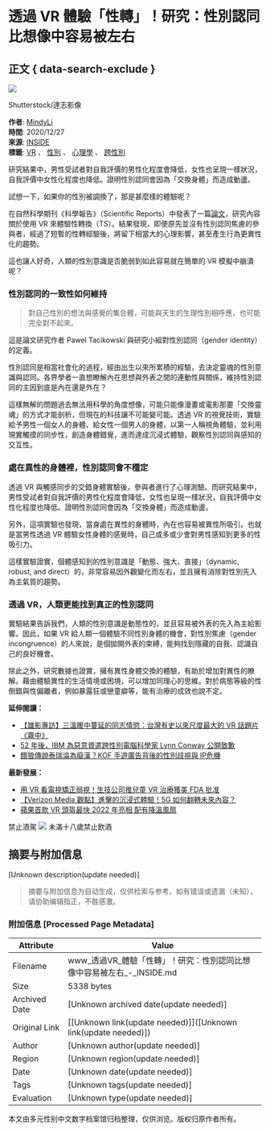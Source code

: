 # 透過 VR 體驗「性轉」！研究：性別認同比想像中容易被左右

## 正文 { data-search-exclude }


![](https://bucket-image.inkmaginecms.com/version/desktop/cabinet/files/consoles/1/teams/1/2022/10/X4NxmIiIGl2qEXbKv5b6qpqE63N0cZLAPgjCBlFt.jpg)

Shutterstock/達志影像

**作者**: [MindyLi](https://www.inside.com.tw/author/mindy-li "Posts by MindyLi")  
**時間**: 2020/12/27  
**來源**: [INSIDE](https://www.inside.com.tw/category/trend)  
**標籤**: [VR](https://www.inside.com.tw/tag/1045-VR) 、 [性別](https://www.inside.com.tw/tag/1756-%E6%80%A7%E5%88%A5) 、 [心理學](https://www.inside.com.tw/tag/3395-%E5%BF%83%E7%90%86%E5%AD%B8) 、 [跨性別](https://www.inside.com.tw/tag/12495-%E8%B7%A8%E6%80%A7%E5%88%A5)

研究結果中，男性受試者對自我評價的男性化程度會降低，女性也呈現一樣狀況，自我評價中女性化程度也降低。證明性別認同會因為「交換身體」而造成動盪。

試想一下，如果你的性別被調換了，那是甚麼樣的體驗呢？

在自然科學期刊《科學報告》（Scientific Reports）中發表了一篇[論文](https://www.nature.com/articles/s41598-020-71467-z#Fun)，研究內容關於使用 VR 來體驗性轉換（TS）。結果發現，即便原先並沒有性別認同焦慮的參與者，經過了短暫的性轉經驗後，將留下相當大的心理影響，甚至產生行為更異性化的趨勢。

這也讓人好奇，人類的性別意識是否脆弱到如此容易就在簡單的 VR 模擬中崩潰呢？

### 性別認同的一致性如何維持

> 對自己性別的想法與感覺的集合體，可能與天生的生理性別相呼應，也可能完全對不起來。

這是論文研究作者 Pawel Tacikowski 與研究小組對性別認同（gender identity）的定義。

性別認同是相當社會化的過程，經由出生以來所累積的經驗，去決定靈魂的性別意識與認同。各界學者一直想瞭解內在思想與外表之間的連動性與關係，維持性別認同的主因到底是內在還是外在？

這樣無解的問題過去無法用科學的角度想像，可能只能像漫畫或電影那要「交換靈魂」的方式才能剖析，但現在的科技讓不可能變可能。透過 VR 的視覺技術，實驗給予男性一個女人的身體、給女性一個男人的身體，以第一人稱視角體驗，並利用現實觸摸的同步性，創造身體錯覺，進而達成沉浸式體驗，觀察性別認同與感知的交互性。

### 處在異性的身體裡，性別認同會不穩定

透過 VR 與觸感同步的交錯身體實驗後，參與者進行了心理測驗。而研究結果中，男性受試者對自我評價的男性化程度會降低，女性也呈現一樣狀況，自我評價中女性化程度也降低。證明性別認同會因為「交換身體」而造成動盪。

另外，這項實驗也發現，當身處在異性的身體時，內在也容易被異性所吸引。也就是當男性透過 VR 體驗女性身體的感覺時，自己或多或少會對男性感知到更多的性吸引力。

這樣實驗證實，個體感知到的性別意識是「動態、強大、直接」（dynamic, robust, and direct）的，非常容易因外觀變化而左右，並且擁有消除對性別先入為主氣質的趨勢。

### 透過 VR，人類更能找到真正的性別認同

實驗結果告訴我們，人類的性別意識是動態性的，並且容易被外表的先入為主給影響。因此，如果 VR 給人類一個體驗不同性別身體的機會，對性別焦慮（gender incongruence）的人來說，是個拋開外表的束縛，能夠找到隱藏的自我、認識自己的良好機會。

除此之外，研究數據也證實，擁有異性身體交換的體驗，有助於增加對異性的瞭解。藉由體驗異性的生活情境或困境，可以增加同理心的思維。對於病態等級的性倒錯與性偏離者，例如暴露狂或戀童癖等，能有治療的成效也說不定。

**延伸閱讀：**

-   [【雄影專訪】三溫暖中蔓延的同志情慾：台灣有史以來尺度最大的 VR 話題片《霧中》](https://www.inside.com.tw/article/21210-kaohsiung-film-festival-In-the-Mist)
-   [52 年後，IBM 為惡意資遣跨性別電腦科學家 Lynn Conway 公開致歉](https://www.inside.com.tw/article/21647-52-Years-Later-IBM-Apologizes-for-Firing-Transgender-Woman-Lynn-Conway)
-   [餓狼傳說泰瑞淪為癡漢？KOF 手遊廣告背後的性別歧視與 IP危機](https://www.inside.com.tw/article/21416-SNK-Allstar-Ad-metoo)

**最新發展：**

-   [用 VR 看電視矯正弱視！生技公司推兒童 VR 治療獲美 FDA 批准](https://www.inside.com.tw/article/25267-fda-vr-tv-movies-treatment-lazy-eye-amblyopia)
-   [【Verizon Media 觀點】進擊的沉浸式體驗！5G 如何翻轉未來內容？](https://www.inside.com.tw/article/22784-5g-applications)
-   [蘋果首款 VR 頭盔最快 2022 年亮相 配有降溫風扇](https://www.inside.com.tw/article/22340-apple-vr-headset-2022-rumors)

禁止酒駕 ![](https://www.inside.com.tw/assets/images/legal/alcohol-warning.webp) 未滿十八歲禁止飲酒
<!-- tcd_original_link https://www.inside.com.tw/article/22071-experiencing-the-illusion-of-having-an-opposite-sex-body-in-virtual-reality-can-shift-aspects-of-gender-identity -->


## 摘要与附加信息

<!-- tcd_abstract -->
[Unknown description(update needed)]
<!-- tcd_abstract_end -->

> 摘要与附加信息为自动生成，仅供检索与参考。如有错误或遗漏（未知），请协助编辑指正，不胜感激。

### 附加信息 [Processed Page Metadata]

| Attribute       | Value                                  |
|-----------------|----------------------------------------|
| Filename        | www_透過VR_體驗「性轉」！研究：性別認同比想像中容易被左右_-_INSIDE.md                             |
| Size            | 5338 bytes                           |
| Archived Date   | [Unknown archived date(update needed)]                             |
| Original Link   | [[Unknown link(update needed)]]([Unknown link(update needed)])                       |
| Author          | [Unknown author(update needed)]                               |
| Region          | [Unknown region(update needed)]                               |
| Date            | [Unknown date(update needed)]                                 |
| Tags            | [Unknown tags(update needed)]                                 |
| Evaluation            | [Unknown type(update needed)]                                 |
<!-- tcd_table_end -->

本文由多元性别中文数字档案馆归档整理，仅供浏览。版权归原作者所有。

